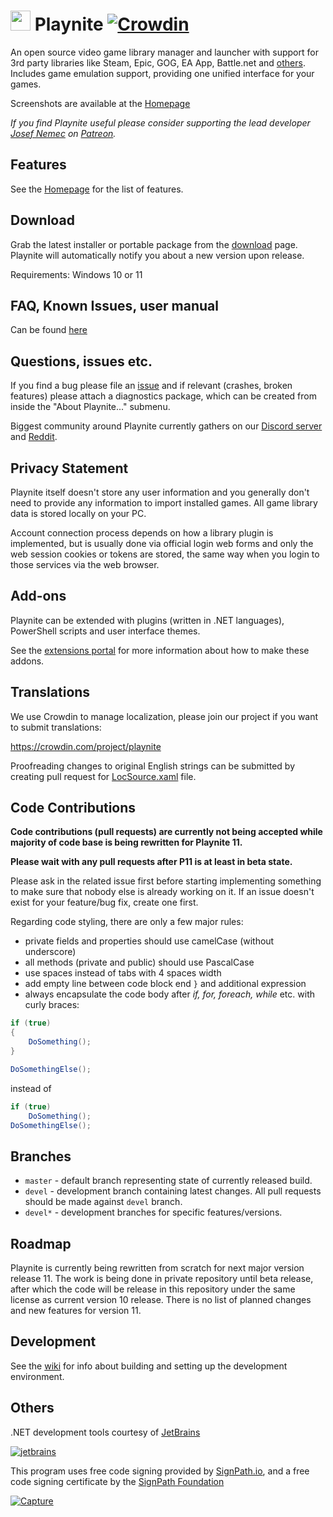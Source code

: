 
# <img src="https://playnite.link/applogo.png" width="32">  Playnite [![Crowdin](https://badges.crowdin.net/playnite/localized.svg)](https://crowdin.com/project/playnite)
An open source video game library manager and launcher with support for 3rd party libraries like Steam, Epic, GOG, EA App, Battle.net and [others](https://playnite.link/addons.html). Includes game emulation support, providing one unified interface for your games.

Screenshots are available at the [Homepage](http://playnite.link/)

*If you find Playnite useful please consider supporting the lead developer [Josef Nemec](https://github.com/JosefNemec) on [Patreon](https://www.patreon.com/playnite).*

Features
---------

See the [Homepage](http://playnite.link/) for the list of features.

Download
---------

Grab the latest installer or portable package from the [download](https://playnite.link/download.html) page. Playnite will automatically notify you about a new version upon release.

Requirements: Windows 10 or 11

FAQ, Known Issues, user manual
---------
Can be found [here](https://api.playnite.link/docs/)

Questions, issues etc.
---------
If you find a bug please file an [issue](https://github.com/JosefNemec/Playnite/issues) and if relevant (crashes, broken features) please attach a diagnostics package, which can be created from inside the "About Playnite..." submenu.

Biggest community around Playnite currently gathers on our [Discord server](https://playnite.link/discord) and [Reddit](https://www.reddit.com/r/playnite/).

Privacy Statement
---------
Playnite itself doesn't store any user information and you generally don't need to provide any information to import installed games. All game library data is stored locally on your PC.

Account connection process depends on how a library plugin is implemented, but is usually done via official login web forms and only the web session cookies or tokens are stored, the same way when you login to those services via the web browser.

Add-ons
---------
Playnite can be extended with plugins (written in .NET languages), PowerShell scripts and user interface themes.

See the [extensions portal](https://api.playnite.link/docs/tutorials/index.html) for more information about how to make these addons.

Translations
---------

We use Crowdin to manage localization, please join our project if you want to submit translations:

https://crowdin.com/project/playnite

Proofreading changes to original English strings can be submitted by creating pull request for [LocSource.xaml](https://github.com/JosefNemec/Playnite/blob/devel/source/Playnite/Localization/LocSource.xaml) file.

Code Contributions
---------

**Code contributions (pull requests) are currently not being accepted while majority of code base is being rewritten for Playnite 11.**

**Please wait with any pull requests after P11 is at least in beta state.**

Please ask in the related issue first before starting implementing something to make sure that nobody else is already working on it. If an issue doesn't exist for your feature/bug fix, create one first.

Regarding code styling, there are only a few major rules:

- private fields and properties should use camelCase (without underscore)
- all methods (private and public) should use PascalCase
- use spaces instead of tabs with 4 spaces width
- add empty line between code block end `}` and additional expression
- always encapsulate the code body after *if, for, foreach, while* etc. with curly braces:

```csharp
if (true)
{
    DoSomething();
}

DoSomethingElse();
```

instead of

```csharp
if (true)
    DoSomething();
DoSomethingElse();
```

Branches
---------
* `master` - default branch representing state of currently released build.
* `devel` - development branch containing latest changes. All pull requests should be made against `devel` branch.
* `devel*` - development branches for specific features/versions.

Roadmap
---------

Playnite is currently being rewritten from scratch for next major version release 11. The work is being done in private repository until beta release, after which the code will be release in this repository under the same license as current version 10 release. There is no list of planned changes and new features for version 11.

Development
---------

See the [wiki](https://github.com/JosefNemec/Playnite/wiki/Building) for info about building and setting up the development environment.

Others
---------

.NET development tools courtesy of [JetBrains](https://www.jetbrains.com/?from=Playnite)

[![jetbrains](https://user-images.githubusercontent.com/3874087/128503701-884cdae4-3283-4d67-8ad1-6103e777a660.png)](https://www.jetbrains.com/?from=Playnite)

This program uses free code signing provided by [SignPath.io](https://signpath.io?utm_source=foundation&utm_medium=github&utm_campaign=playnite), and a free code signing certificate by the [SignPath Foundation](https://signpath.org?utm_source=foundation&utm_medium=github&utm_campaign=playnite)

[![Capture](https://user-images.githubusercontent.com/3874087/128503363-9c39f8cd-9900-4a8b-83f2-81359d4fc731.PNG)](https://about.signpath.io?utm_source=foundation&utm_medium=github&utm_campaign=playnite)
